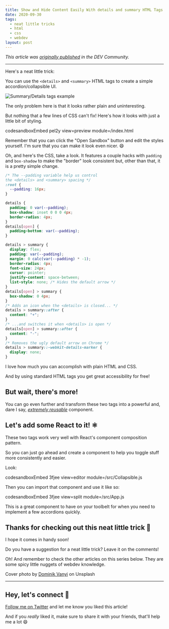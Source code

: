 ```yaml
---
title: Show and Hide Content Easily With details and summary HTML Tags
date: 2020-09-30
tags:
  - neat little tricks
  - html
  - css
  - webdev
layout: post
---
```


_This article was [originally published](https://dev.to/vtrpldn/show-and-hide-content-easily-with-details-and-summary-html-tags-3eif) in the DEV Community._

---

Here's a neat little trick:

You can use the `<details>` and `<summary>` HTML tags to create a simple accordion/collapsible UI.

![Summary/Details tags example](https://dev-to-uploads.s3.amazonaws.com/i/fnfv4dzovmj7smzx50vr.gif)

The only problem here is that it looks rather plain and uninteresting.

But nothing that a few lines of CSS can't fix! Here's how it looks with just a little bit of styling.

codesandboxEmbed pel2y view=preview module=/index.html

Remember that you can click the "Open Sandbox" button and edit the styles yourself. I'm sure that you can make it look even nicer. 😄

Oh, and here's the CSS, take a look. It features a couple hacks with `padding` and `box-shadow` to make the "border" look consistent but, other than that, it is a pretty simple change.

```css
/* The --padding variable help us control
the <details> and <summary> spacing */
:root {
  --padding: 16px;
}

details {
  padding: 0 var(--padding);
  box-shadow: inset 0 0 0 4px;
  border-radius: 4px;
}
details[open] {
  padding-bottom: var(--padding);
}

details > summary {
  display: flex;
  padding: var(--padding);
  margin: 0 calc(var(--padding) * -1);
  border-radius: 4px;
  font-size: 24px;
  cursor: pointer;
  justify-content: space-between;
  list-style: none; /* Hides the default arrow */
}
details[open] > summary {
  box-shadow: 0 4px;
}
/* Adds an icon when the <details> is closed... */
details > summary::after {
  content: "+";
}
/* ...and switches it when <details> is open */
details[open] > summary::after {
  content: "-";
}
/* Removes the ugly default arrow on Chrome */
details > summary::-webkit-details-marker {
  display: none;
}
```

I love how much you can accomplish with plain HTML and CSS.

And by using standard HTML tags you get great accessibility for free!

## But wait, there's more!

You can go even further and transform these two tags into a powerful and, dare I say, [_extremely reusable_](https://dev.to/vtrpldn/series/8380) component.

## Let's add some React to it! ⚛️

These two tags work very well with React's component composition pattern.

So you can just go ahead and create a component to help you toggle stuff more consistently and easier.

Look:

codesandboxEmbed 3fjee view=editor module=/src/Collapsible.js

Then you can import that component and use it like so:

codesandboxEmbed 3fjee view=split module=/src/App.js

This is a great component to have on your toolbelt for when you need to implement a few accordions quickly.

## Thanks for checking out this neat little trick 👋

I hope it comes in handy soon!

Do you have a suggestion for a neat little trick? Leave it on the comments!

Oh! And remember to check the other articles on this series below. They are some spicy little nuggets of webdev knowledge.

Cover photo by [Dominik Vanyi](https://unsplash.com/@dominik_photography?utm_source=unsplash&utm_medium=referral&utm_content=creditCopyText) on Unsplash

---

## Hey, let's connect 👋

[Follow me on Twitter](https://twitter.com/paladini_dev) and let me know you liked this article!

And if you _really_ liked it, make sure to share it with your friends, that'll help me a lot 😄
